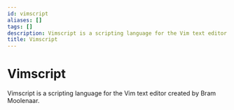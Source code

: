 ```yaml
---
id: vimscript
aliases: []
tags: []
description: Vimscript is a scripting language for the Vim text editor created by Bram Moolenaar.
title: Vimscript
---
```


# Vimscript

Vimscript is a scripting language for the Vim text editor created by Bram Moolenaar.
